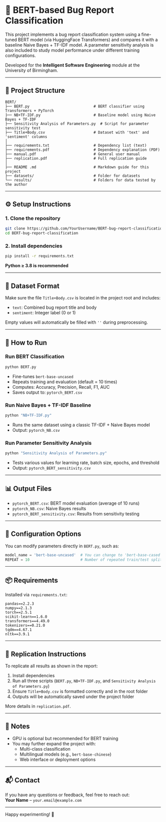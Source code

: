 
# 🧠 BERT-based Bug Report Classification

This project implements a bug report classification system using a fine-tuned BERT model (via HuggingFace Transformers) and compares it with a baseline Naive Bayes + TF-IDF model. A parameter sensitivity analysis is also included to study model performance under different training configurations.

Developed for the **Intelligent Software Engineering** module at the University of Birmingham.

---

## 📁 Project Structure

```
BERT/
├── BERT.py                             # BERT classifier using Transformers + PyTorch
├── NB+TF-IDF.py                        # Baseline model using Naive Bayes + TF-IDF
├── Sensitivity Analysis of Parameters.py  # Script for parameter sensitivity test
├── Title+Body.csv                      # Dataset with 'text' and 'sentiment' columns
│
├── requirements.txt                    # Dependency list (text)
├── requirements.pdf                    # Dependency explanation (PDF)
├── manual.pdf                          # General user manual
├── replication.pdf                     # Full replication guide
│
├── README .md                          # Markdown guide for this project
├── datasets/                           # Folder for datasets 
└── results/                            # Folders for data tested by the author  
```

---

## ⚙️ Setup Instructions

### 1. Clone the repository

```bash
git clone https://github.com/YourUsername/BERT-bug-report-classification.git
cd BERT-bug-report-classification
```

### 2. Install dependencies

```bash
pip install -r requirements.txt
```

**Python ≥ 3.8 is recommended**

---

## 📄 Dataset Format

Make sure the file `Title+Body.csv` is located in the project root and includes:

- `text`: Combined bug report title and body
- `sentiment`: Integer label (0 or 1)

Empty values will automatically be filled with `''` during preprocessing.

---

## 🚀 How to Run

### Run BERT Classification

```bash
python BERT.py
```

- Fine-tunes `bert-base-uncased`
- Repeats training and evaluation (default = 10 times)
- Computes: Accuracy, Precision, Recall, F1, AUC
- Saves output to: `pytorch_BERT.csv`

### Run Naive Bayes + TF-IDF Baseline

```bash
python "NB+TF-IDF.py"
```

- Runs the same dataset using a classic TF-IDF + Naive Bayes model
- Output: `pytorch_NB.csv`

### Run Parameter Sensitivity Analysis

```bash
python "Sensitivity Analysis of Parameters.py"
```

- Tests various values for learning rate, batch size, epochs, and threshold
- Output: `pytorch_BERT_sensitivity.csv`

---

## 📊 Output Files

- `pytorch_BERT.csv`: BERT model evaluation (average of 10 runs)
- `pytorch_NB.csv`: Naive Bayes results
- `pytorch_BERT_sensitivity.csv`: Results from sensitivity testing

---

## 🔧 Configuration Options

You can modify parameters directly in `BERT.py`, such as:

```python
model_name = 'bert-base-uncased'  # You can change to 'bert-base-cased', etc.
REPEAT = 10                       # Number of repeated train/test splits
```

---

## 📦 Requirements

Installed via `requirements.txt`:

```
pandas==2.2.3
numpy==2.1.3
torch==2.5.1
scikit-learn==1.6.0
transformers==4.49.0
tokenizers==0.21.0
tqdm==4.67.1
nltk==3.9.1
```

---

## 🧪 Replication Instructions

To replicate all results as shown in the report:

1. Install dependencies  
2. Run all three scripts (`BERT.py`, `NB+TF-IDF.py`, and `Sensitivity Analysis of Parameters.py`)  
3. Ensure `Title+Body.csv` is formatted correctly and in the root folder  
4. Outputs will be automatically saved under the project folder

More details in `replication.pdf`.

---

## 🧠 Notes

- GPU is optional but recommended for BERT training
- You may further expand the project with:
  - Multi-class classification
  - Multilingual models (e.g., `bert-base-chinese`)
  - Web interface or deployment options

---

## 📬 Contact

If you have any questions or feedback, feel free to reach out:  
**Your Name** – `your.email@example.com`

---

Happy experimenting! 🧪
